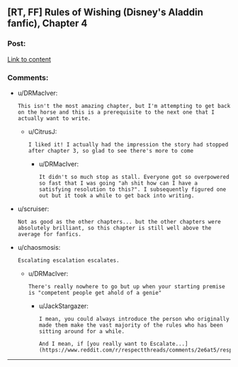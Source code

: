 ## [RT, FF] Rules of Wishing (Disney's Aladdin fanfic), Chapter 4

### Post:

[Link to content](http://archiveofourown.org/works/4637439/chapters/12739820)

### Comments:

- u/DRMacIver:
  ```
  This isn't the most amazing chapter, but I'm attempting to get back on the horse and this is a prerequisite to the next one that I actually want to write.
  ```

  - u/CitrusJ:
    ```
    I liked it! I actually had the impression the story had stopped after chapter 3, so glad to see there's more to come
    ```

    - u/DRMacIver:
      ```
      It didn't so much stop as stall. Everyone got so overpowered so fast that I was going "ah shit how can I have a satisfying resolution to this?". I subsequently figured one out but it took a while to get back into writing.
      ```

- u/scruiser:
  ```
  Not as good as the other chapters... but the other chapters were absolutely brilliant, so this chapter is still well above the average for fanfics.
  ```

- u/chaosmosis:
  ```
  Escalating escalation escalates.
  ```

  - u/DRMacIver:
    ```
    There's really nowhere to go but up when your starting premise is "competent people get ahold of a genie"
    ```

    - u/JackStargazer:
      ```
      I mean, you could always introduce the person who originally made them make the vast majority of the rules who has been sitting around for a while.

      And I mean, if [you really want to Escalate...](https://www.reddit.com/r/respectthreads/comments/2e6at5/respect_skitter/)
      ```

---


